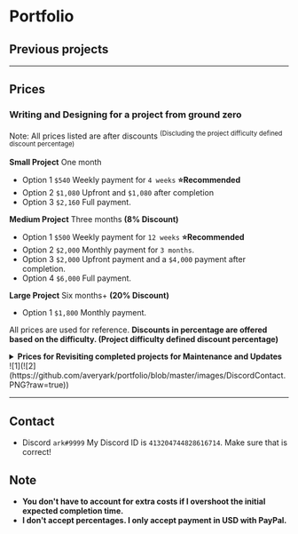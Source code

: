 # Portfolio

## Previous projects

---

## Prices

### Writing and Designing for a project from ground zero

Note: All prices listed are after discounts <sup>(Discluding the project difficulty defined discount percentage) </sup>
<br><br/>
**Small Project** One month

- Option 1 `$540` Weekly payment for `4 weeks` **⭐Recommended**
- Option 2 `$1,080` Upfront and `$1,080` after completion
- Option 3 `$2,160` Full payment.

**Medium Project** Three months **(8% Discount)**

- Option 1 `$500` Weekly payment for `12 weeks` **⭐Recommended**
- Option 2 `$2,000` Monthly payment for `3 months`.
- Option 3 `$2,000` Upfront payment and a `$4,000` payment after completion.
- Option 4 `$6,000` Full payment.

**Large Project** Six months+ **(20% Discount)**

- Option 1 `$1,800` Monthly payment.

All prices are used for reference. **Discounts in percentage are offered based on the difficulty. (Project difficulty defined discount percentage)**

<details> 
    <summary> <b>
    Prices for Revisiting completed projects for Maintenance and Updates
    </summary> </b>

**Small Update** 3 Days

- Option 1 `$150` Full payment.

**Medium Small Update** One week

- Option 1 `$350` Full payment.

**Medium Update** Two weeks

- Option 1 `$350` Weekly payment for `2 weeks`. **⭐Recommended**
- Option 2 `$700` Full payment.

**Medium Large Update** One month

- Option 1 `$350` Weekly payment for `4 weeks`. **⭐Recommended**
- Option 2 `$1,400` Full payment.

**Large Update** Three months+

- Option 1 `$1,400` Monthly payment.
</details>
![1](![2](https://github.com/averyark/portfolio/blob/master/images/DiscordContact.PNG?raw=true))

---

## Contact

- Discord `ark#9999` My Discord ID is `413204744828616714`. Make sure that is correct!

## Note

- **You don't have to account for extra costs if I overshoot the initial expected completion time.**
- **I don't accept percentages. I only accept payment in USD with PayPal.**
